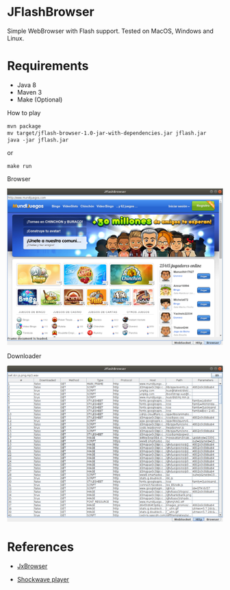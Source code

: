 # JFlashBrowser

Simple WebBrowser with Flash support.
Tested on MacOS, Windows and Linux.

# Requirements

* Java 8
* Maven 3
* Make (Optional)

How to play


```
mvn package
mv target/jflash-browser-1.0-jar-with-dependencies.jar jflash.jar
java -jar jflash.jar
```


or

```
make run
```

Browser

![](doc/browser.png) 

Downloader

![](doc/downloader.png) 


# References

* [JxBrowser](https://www.teamdev.com/jxbrowser) 

* [Shockwave player](https://helpx.adobe.com/shockwave.html?red=a)